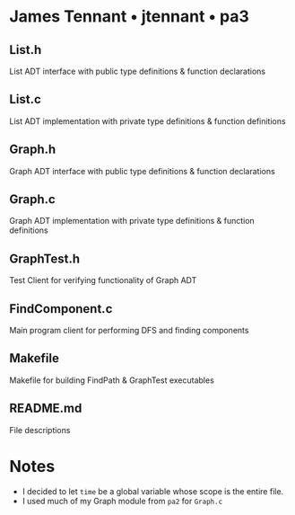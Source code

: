 # James Tennant • jtennant • pa3

## List.h
List ADT interface with public type definitions & function declarations

## List.c
List ADT implementation with private type definitions & function definitions

## Graph.h
Graph ADT interface with public type definitions & function declarations

## Graph.c
Graph ADT implementation with private type definitions & function definitions

## GraphTest.h
Test Client for verifying functionality of Graph ADT

## FindComponent.c
Main program client for performing DFS and finding components

## Makefile
Makefile for building FindPath & GraphTest executables

## README.md
File descriptions

# Notes
- I decided to let `time` be a global variable whose scope is the entire file.
- I used much of my Graph module from `pa2` for `Graph.c`
